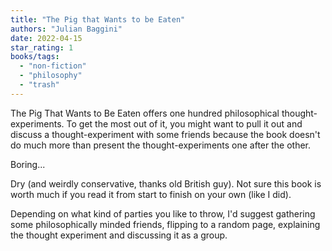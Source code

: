 ```yaml
---
title: "The Pig that Wants to be Eaten"
authors: "Julian Baggini"
date: 2022-04-15
star_rating: 1
books/tags:
  - "non-fiction"
  - "philosophy"
  - "trash"
---
```


The Pig That Wants to Be Eaten offers one hundred philosophical
thought-experiments. To get the most out of it, you might want to pull it out
and discuss a thought-experiment with some friends because the book doesn't do
much more than present the thought-experiments one after the other.

<!--more-->

Boring...

Dry (and weirdly conservative, thanks old British guy). Not sure this book is
worth much if you read it from start to finish on your own (like I did).

Depending on what kind of parties you like to throw, I'd suggest gathering some
philosophically minded friends, flipping to a random page, explaining the
thought experiment and discussing it as a group.
